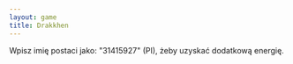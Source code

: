 ```yaml
---
layout: game
title: Drakkhen
---
```


Wpisz imię postaci jako: "31415927" (PI), żeby uzyskać dodatkową 
energię.
